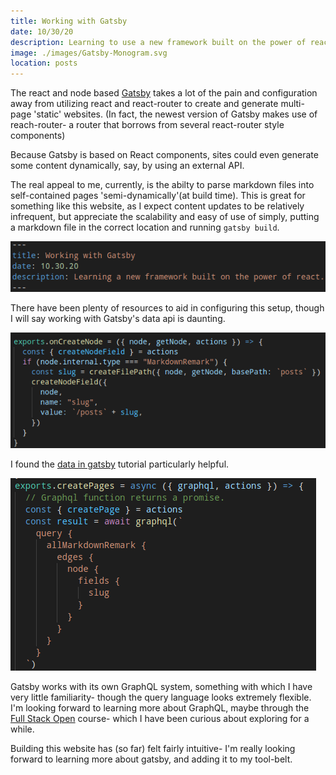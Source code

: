 ```yaml
---
title: Working with Gatsby
date: 10/30/20
description: Learning to use a new framework built on the power of react.
image: ./images/Gatsby-Monogram.svg
location: posts
---
```


The react and node based [Gatsby](http://www.gatsbyjs.com) takes a lot of the pain and configuration away from utilizing react and react-router to create and generate multi-page 'static' websites. (In fact, the newest version of Gatsby makes use of reach-router- a router that borrows from several react-router style components)

Because Gatsby is based on React components, sites could even generate some content dynamically, say, by using an external API.

The real appeal to me, currently, is the abilty to parse markdown files into self-contained pages 'semi-dynamically'(at build time). This is great for something like this website, as I expect content updates to be relatively infrequent, but appreciate the scalability and easy of use of simply, putting a markdown file in the correct location and running `gatsby build`.

![*markdown frontmatter is programatically read to create this post*](./images/frontmatter.png)

There have been plenty of resources to aid in configuring this setup, though I will say working with Gatsby's data api is daunting.

![*setting up programatic page generation isnt intuitive, but is logical*](./images/createnode.png)

I found the [data in gatsby](https://gatsbyjs.com/tutorial/part-four) tutorial particularly helpful.

![*gatsby utilizes Graphql queries*](./images/graphql.png)

Gatsby works with its own GraphQL system, something with which I have very little familiarity- though the query language looks extremely flexible. I'm looking forward to learning more about GraphQL, maybe through the [Full Stack Open](https://fullstackopen.com/en/) course- which I have been curious about exploring for a while.

Building this website has (so far) felt fairly intuitive- I'm really looking forward to learning more about gatsby, and adding it to my tool-belt.
